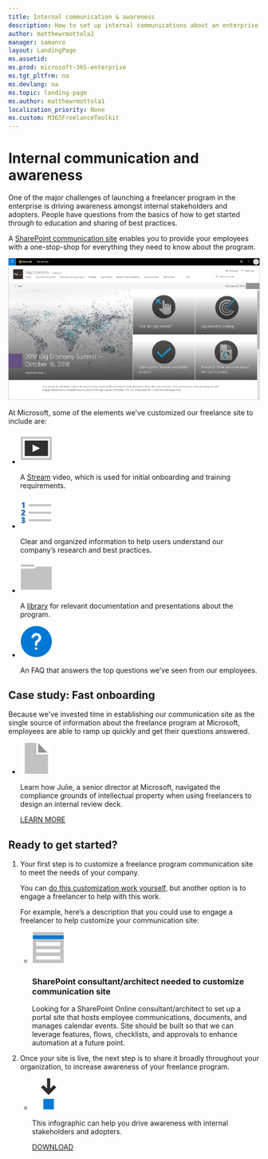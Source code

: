 ```yaml
---
title: Internal communication & awareness
description: How to set up internal communications about an enterprise freelancer program 
author: matthewrmottola1
manager: samanro
layout: LandingPage
ms.assetid: 
ms.prod: microsoft-365-enterprise
ms.tgt_pltfrm: na
ms.devlang: na
ms.topic: landing-page
ms.author: matthewrmottola1
localization_priority: None 
ms.custom: M365FreelanceToolkit
---
```

Internal communication and awareness
======================================

One of the major challenges of launching a freelancer program in the enterprise is driving awareness amongst internal stakeholders and adopters. People have questions from the basics of how to get started through to education and sharing of best practices.

A [SharePoint communication site](https://support.office.com/article/94a33429-e580-45c3-a090-5512a8070732) enables you to provide your employees with a one-stop-shop for everything they need to know about the program.

![The internal Microsoft Gig Economy site](media/M365_Freelance_GigEconomySite_Screenshot_800x450.png)

At Microsoft, some of the elements we've customized our freelance site to include are:
<ul class="panelContent cardsF cols cols2">
    <li>
        <div class="cardSize">
            <div class="cardPadding">
                <div class="card">
                    <div class="cardImageOuter">
                        <div class="cardImage">
                            <img src="media/video-play.png" alt="video play icon" />
                        </div>
                    </div>
                    <div class="cardText">
                        <p>A <a href="https://stream.microsoft.com/en-us/">Stream</a> video, which is used for initial onboarding and training requirements.</p>
                    </div>
                </div>
            </div>
        </div>
    </li>
    <li>
        <div class="cardSize">
            <div class="cardPadding">
                <div class="card">
                    <div class="cardImageOuter">
                        <div class="cardImage">
                            <img src="media/list-123-blue.png" alt="List icon" />
                        </div>
                    </div>
                    <div class="cardText">
                        <p>Clear and organized information to help users understand our company’s research and best practices.</p>
                    </div>
                </div>
            </div>
        </div>
    </li>
    <li>
        <div class="cardSize">
            <div class="cardPadding">
                <div class="card">
                    <div class="cardImageOuter">
                        <div class="cardImage">
                            <img src="media/folder-horizontal.png" alt="a folder icon" />
                        </div>
                    </div>
                    <div class="cardText">
                        <p>A <a href="https://support.office.com/article/306728fe-0325-4b28-b60d-f902e1d75939">library</a> for relevant documentation and presentations about the program.</p>
                    </div>
                </div>
            </div>
        </div>
    </li>
    <li>
        <div class="cardSize">
            <div class="cardPadding">
                <div class="card">
                    <div class="cardImageOuter">
                        <div class="cardImage">
                            <img src="media/help-blue.png" alt="Question mark" />
                        </div>
                    </div>
                    <div class="cardText">
                        <p>An FAQ that answers the top questions we’ve seen from our employees.</p>
                    </div>
                </div>
            </div>
        </div>
    </li>
</ul>

Case study: Fast onboarding
---------------------------
Because we've invested time in establishing our communication site as the single source of information about the freelance program at Microsoft, employees are able to ramp up quickly and get their questions answered.

<ul class="panelContent cardsF" cols col1>
    <li>
        <div class="cardSize">
            <div class="cardPadding">
                <div class="card">
                    <div class="cardImageOuter">
                        <div class="cardImage">
                            <img src="media/document.png" alt="a document icon" />
                        </div>
                    </div>
                    <div class="cardText">
                        <p>Learn how Julie, a senior director at Microsoft, navigated the compliance grounds of intellectual property when using freelancers to design an internal review deck.</p>
                        <p><a href="comssitecasestudy.md">LEARN MORE</a></p>
                    </div>
                </div>
            </div>
        </div>
    </li>
</ul>

Ready to get started?
---------------------

<ol>
    <li>
        <p>Your first step is to customize a freelance program communication site to meet the needs of your company.</p>
        <p>You can <a href="https://support.office.com/article/94a33429-e580-45c3-a090-5512a8070732">do this customization work yourself</a>, but another option is to engage a freelancer to help with this work.</p>
        <p>For example, here’s a description that you could use to engage a freelancer to help customize your communication site:</p>
            <ul class="panelContent cardsF">
                <li>
                    <div class="cardSize">
                        <div class="cardPadding">
                            <div class="card">
                                <div class="cardImageOuter">
                                    <div class="cardImage">
                                        <img src="media/bill-blue.png" alt="A job posting template icon" />
                                    </div>
                                </div>
                                <div class="cardText">
                                    <h3>SharePoint consultant/architect needed to customize communication site</h3>
                                    <p>Looking for a SharePoint Online consultant/architect to set up a portal site that hosts employee communications, documents, and manages calendar events. Site should be built so that we can leverage features, flows, checklists, and approvals to enhance automation at a future point.</p>
                                </div>
                            </div>
                        </div>
                    </div>
                </li>
            </ul>
    </li>
    <li>
        <p>Once your site is live, the next step is to share it broadly throughout your organization, to increase awareness of your freelance program.</p>
            <ul class="panelContent cardsF">
                <li>
                    <div class="cardSize">
                        <div class="cardPadding">
                            <div class="card">
                                <div class="cardImageOuter">
                                    <div class="cardImage">
                                        <img src="media/download-blue.png" alt="Downloadable infographic" />
                                    </div>
                                </div>
                                <div class="cardText">
                                    <p>This infographic can help you drive awareness with internal stakeholders and adopters.</p>
                                    <p><a href="media/M365-FreelanceToolkit-TearSheet-InternalCommunication.pdf">DOWNLOAD</a></p>
                                </div>
                            </div>
                        </div>
                    </div>
                </li>
            </ul>
    </li>
</ol>
